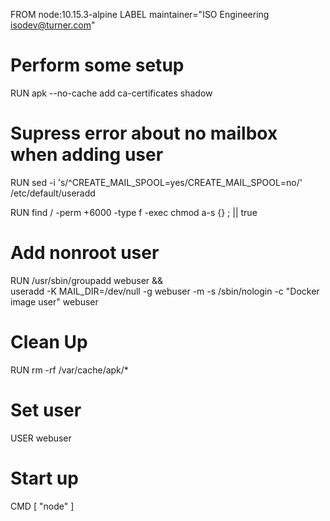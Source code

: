 FROM node:10.15.3-alpine
LABEL maintainer="ISO Engineering <isodev@turner.com>"

# Perform some setup
RUN apk --no-cache add ca-certificates shadow

# Supress error about no mailbox when adding user
RUN sed -i 's/^CREATE_MAIL_SPOOL=yes/CREATE_MAIL_SPOOL=no/' /etc/default/useradd

RUN find / -perm +6000 -type f -exec chmod a-s {} \; || true

# Add nonroot user 
RUN /usr/sbin/groupadd webuser && \
      useradd -K MAIL_DIR=/dev/null -g webuser -m -s /sbin/nologin -c "Docker image user" webuser

# Clean Up
RUN rm -rf /var/cache/apk/*

# Set user
USER webuser

# Start up 
CMD [ "node" ]

